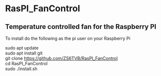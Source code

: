 # RasPI_FanControl
## Temperature controlled fan for the Raspberry PI
To install do the following as the pi user on your Raspberry Pi  
  
sudo apt update  
sudo apt install git  
git clone https://github.com/ZS6TVB/RasPI_FanControl  
cd RasPI_FanControl  
sudo ./install.sh  
